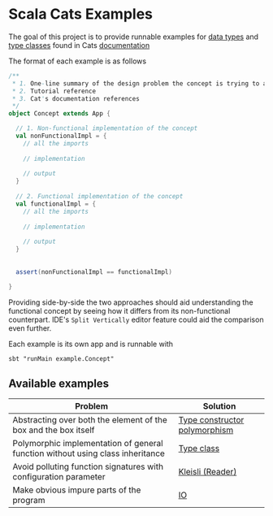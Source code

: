 # Scala Cats Examples

The goal of this project is to provide runnable examples for [data types](https://typelevel.org/cats/datatypes.html) 
and [type classes](https://typelevel.org/cats/typeclasses.html) found in Cats [documentation](https://typelevel.org/cats/#documentation)

The format of each example is as follows

```scala
/**
 * 1. One-line summary of the design problem the concept is trying to address  
 * 2. Tutorial reference
 * 3. Cat's documentation references
 */
object Concept extends App {

  // 1. Non-functional implementation of the concept
  val nonFunctionalImpl = {
    // all the imports
    
    // implementation
    
    // output
  }
  
  // 2. Functional implementation of the concept
  val functionalImpl = {
    // all the imports
    
    // implementation
    
    // output
  }
  
  
  assert(nonFunctionalImpl == functionalImpl)

}
```

Providing side-by-side the two approaches should aid understanding the functional concept by seeing how it 
differs from its non-functional counterpart. IDE's `Split Vertically` editor feature could aid the comparison even
further.  

Each example is its own app and is runnable with

```sbtshell
sbt "runMain example.Concept"
```

## Available examples

| Problem | Solution |
| ------------- | ------------- |
| Abstracting over both the element of the box and the box itself | [Type constructor polymorphism](https://github.com/mario-galic/scala-cats-examples/blob/master/src/main/scala/example/TypeConstructor.scala) |
| Polymorphic implementation of general function without using class inheritance | [Type class](https://github.com/mario-galic/scala-cats-examples/blob/master/src/main/scala/example/TypeClass.scala) |
| Avoid polluting function signatures with configuration parameter | [Kleisli (Reader)](https://github.com/mario-galic/scala-cats-examples/blob/master/src/main/scala/example/Kleisli.scala) |
| Make obvious impure parts of the program | [IO](https://github.com/mario-galic/scala-cats-examples/blob/master/src/main/scala/example/Io.scala) |
